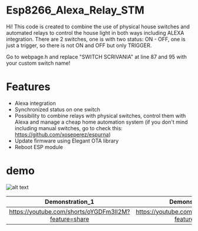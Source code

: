 # Esp8266_Alexa_Relay_STM
Hi!
This code is created to combine the use of physical house switches and automated relays to control the house light in both ways including ALEXA integration.
There are 2 switches, one is with two status: ON - OFF, one is just a trigger, so there is not ON and OFF but only TRIGGER.

Go to webpage.h and replace "SWITCH SCRIVANIA" at line 87 and 95 with your custom switch name!


# Features
- Alexa integration
- Synchronized status on one switch
- Possibility to combine relays with physical switches, control them with Alexa and manage a cheap home automation system (if you don't mind including manual switches, go to check this: https://github.com/xoseperez/espurna)
- Update firmware using Elegant OTA library
- Reboot ESP module
# demo
![alt text](https://i.imgur.com/kovSabq.png)

Demonstration_1 | Demonstration_2
:-: | :-:
https://youtube.com/shorts/oYGDFm3lI2M?feature=share | https://youtube.com/shorts/7zXf4isplHU?feature=share
